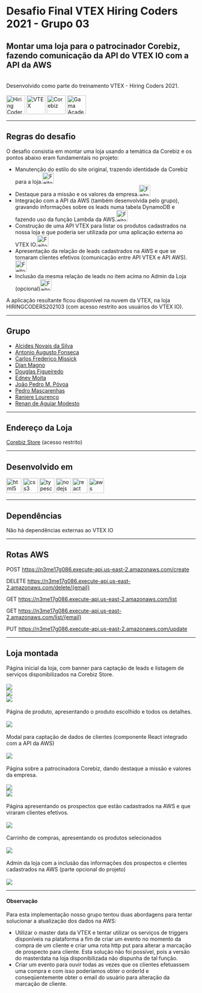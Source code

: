 # Desafio Final VTEX Hiring Coders 2021 - Grupo 03

## Montar uma loja para o patrocinador Corebiz, fazendo comunicação da API do VTEX IO com a API da AWS
<br>
Desenvolvido como parte do treinamento VTEX - Hiring Coders 2021.
<br>
<br>
<img src='https://hiringcoders-app.gama.academy/images/logo-sm.png' alt="Hiring Coders" width="auto" height="50" />  <img src='https://vtex.com/wp-content/themes/VTEXTheme/v2/images/base/vtex.svg' alt="VTEX" width="auto" height="50">  <img src='./assets/logo-corebiz-preto.png' alt="Corebiz" width="auto" height="50">  <img src='https://assets.website-files.com/5ff79f3ebebf6b12f6b7747f/5ffe04fc6284b7e90070d985_logo-gama-academy-p-500.png' alt="Gama Academy" width="auto" height="50">


***
## Regras do desafio

O desafio consistia em montar uma loja usando a temática da Corebiz e os pontos abaixo eram fundamentais no projeto:

- Manutenção do estilo do site original, trazendo identidade da Corebiz para a loja.<img src='./assets/images/tick.png' alt="Feito!" width="auto" height="30"/>
- Destaque para a missão e os valores da empresa.<img src='./assets/images/tick.png' alt="Feito!" width="auto" height="30"/>
- Integração com a API da AWS (também desenvolvida pelo grupo), gravando informações sobre os leads numa tabela DynamoDB e fazendo uso da função Lambda da AWS.<img src='./assets/images/tick.png' alt="Feito!" width="auto" height="30"/>
- Construção de uma API VTEX para listar os produtos cadastrados na nossa loja e que poderia ser utilizada por uma aplicação externa ao VTEX IO.<img src='./assets/images/tick.png' alt="Feito!" width="auto" height="30"/>
- Apresentação da relação de leads cadastrados na AWS e que se tornaram clientes efetivos (comunicação entre API VTEX e API AWS).<img src='./assets/images/tick.png' alt="Feito!" width="auto" height="30"/>
- Inclusão da mesma relação de leads no item acima no Admin da Loja (opcional)<img src='./assets/images/tick.png' alt="Feito!" width="auto" height="30"/>

A aplicação resultante ficou disponível na nuvem da VTEX, na loja HIRINGCODERS202103 (com acesso restrito aos usuários do VTEX IO).

***
## Grupo

  - [Alcides Novais da Silva](https://github.com/Alcidesns)
  - [Antonio Augusto Fonseca](https://github.com/anfonseca44)
  - [Carlos Frederico Missick](https://github.com/CarlosMissick)
  - [Djan Magno](https://github.com/djanmagno)
  - [Douglas Figueiredo](https://github.com/douglasfigueiredo)
  - [Edney Moita](https://github.com/edneymoita)
  - [João Pedro M. Póvoa](https://github.com/JPeeMP)
  - [Pedro Mascarenhas](https://github.com/pedro-drosa)
  - [Raniere Lourenço](https://github.com/raniereslourenco)
  - [Renan de Aguiar Modesto](https://github.com/rednand)

***
## Endereço da Loja

[Corebiz Store](https://corebiz--hiringcoders202103.myvtex.com/) (acesso restrito)

***
## Desenvolvido em

<img src="https://raw.githubusercontent.com/devicons/devicon/master/icons/html5/html5-original-wordmark.svg" alt="html5" width="40" height="40"/>  <img src="https://raw.githubusercontent.com/devicons/devicon/master/icons/css3/css3-original-wordmark.svg" alt="css3" width="40" height="40"/>  <img src="https://raw.githubusercontent.com/devicons/devicon/master/icons/typescript/typescript-original.svg" alt="typescript" width="40" height="40"/>  <img src="https://upload.wikimedia.org/wikipedia/commons/d/d9/Node.js_logo.svg" alt="nodejs" width="40" height="40"/>  <img src="https://raw.githubusercontent.com/devicons/devicon/master/icons/react/react-original-wordmark.svg" alt="react" width="40" height="40"/>  <img src="https://upload.wikimedia.org/wikipedia/commons/9/93/Amazon_Web_Services_Logo.svg" alt="aws" width="40" height="40"/>

***

## Dependências

Não há dependências externas ao VTEX IO

***

## Rotas AWS

POST https://n3me17g086.execute-api.us-east-2.amazonaws.com/create

DELETE https://n3me17g086.execute-api.us-east-2.amazonaws.com/delete/{email}

GET https://n3me17g086.execute-api.us-east-2.amazonaws.com/list

GET https://n3me17g086.execute-api.us-east-2.amazonaws.com/list/{email}

PUT https://n3me17g086.execute-api.us-east-2.amazonaws.com/update

***

## Loja montada

Página inicial da loja, com banner para captação de leads e listagem de serviços disponibilizados na Corebiz Store.
<br>
<br>
<img src='./assets/screenshots/home1.png'/>
<br>
<img src='./assets/screenshots/home2.png'/>
<br>
<img src='./assets/screenshots/home3.png'/>
<br>
<br>
Página de produto, apresentando o produto escolhido e todos os detalhes.
<br>
<br>
<img src='./assets/screenshots/produto.png'/>
<br>
<br>
Modal para captação de dados de clientes (componente React integrado com a API da AWS)
<br>
<br>
<img src='./assets/screenshots/leads.png'/>
<br>
<br>
Página sobre a patrocinadora Corebiz, dando destaque a missão e valores da empresa.
<br>
<br>
<img src='./assets/screenshots/sobre1.png'/>
<br>
<img src='./assets/screenshots/sobre2.png'/>
<br>
<br>
Página apresentando os prospectos que estão cadastrados na AWS e que viraram clientes efetivos.
<br>
<br>
<img src='./assets/screenshots/clientes.png'/>
<br>
<br>
Carrinho de compras, apresentando os produtos selecionados
<br>
<br>
<img src='./assets/screenshots/carrinho.png'/>
<br>
<br>
Admin da loja com a inclusão das informações dos prospectos e clientes cadastrados na AWS (parte opcional do projeto)
<br>
<br>
<img src='./assets/screenshots/admin.png'/>

***

#### Observação

Para esta implementação nosso grupo tentou duas abordagens para tentar solucionar a atualização dos dados na AWS:
- Utilizar o master data da VTEX e tentar utilizar os serviços de triggers disponíveis na plataforma a fim de criar um evento no momento da compra de um cliente e criar uma rota http put para alterar a marcação de prospecto para cliente. Esta solução não foi possível, pois a versão do masterdata na loja disponibilizada não dispunha de tal função.
- Criar um evento para ouvir todas as vezes que os clientes efetuassem uma compra e com isso poderíamos obter o orderId e conseqüentemente obter o email do usuário para alteração da marcação de cliente.
